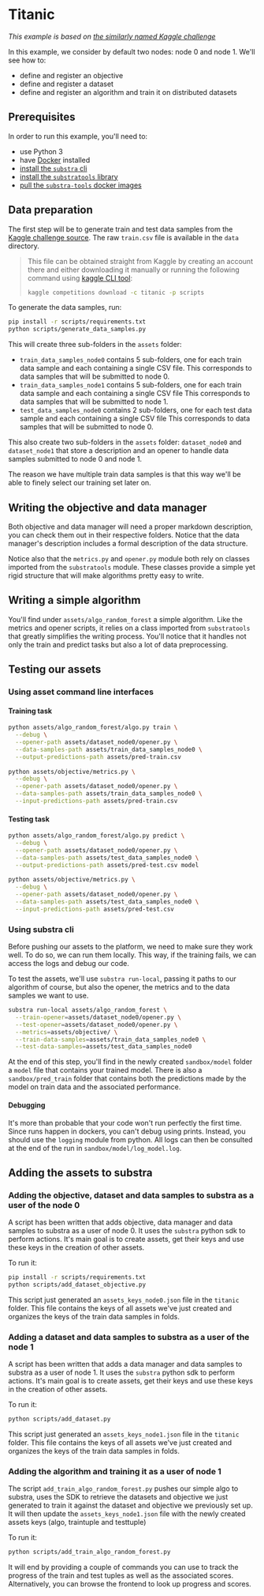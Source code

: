 # Titanic

*This example is based on [the similarly named Kaggle challenge](https://www.kaggle.com/c/titanic/overview)*

In this example, we consider by default two nodes: node 0 and node 1. We'll see how to:
- define and register an objective 
- define and register a dataset
- define and register an algorithm and train it on distributed datasets


## Prerequisites

In order to run this example, you'll need to:

* use Python 3
* have [Docker](https://www.docker.com/) installed
* [install the `substra` cli](../../README.md#install)
* [install the `substratools` library](https://github.com/substrafoundation/substra-tools)
* [pull the `substra-tools` docker images](https://github.com/substrafoundation/substra-tools#pull-from-private-docker-registry)

## Data preparation

The first step will be to generate train and test data samples from the 
[Kaggle challenge source](https://www.kaggle.com/c/titanic/data). The raw `train.csv` file is available in the `data` 
directory.

> This file can be obtained straight from Kaggle by creating an account there and either downloading it manually or 
> running the following command using 
>[kaggle CLI tool](https://www.kaggle.com/docs/api#getting-started-installation-&-authentication): 
> ```sh
> kaggle competitions download -c titanic -p scripts
> ```

To generate the data samples, run:
```sh
pip install -r scripts/requirements.txt
python scripts/generate_data_samples.py
```

This will create three sub-folders in the `assets` folder:
* `train_data_samples_node0` contains 5 sub-folders, one for each train data sample and each containing a single CSV file.
    This corresponds to data samples that will be submitted to node 0.
* `train_data_samples_node1` contains 5 sub-folders, one for each train data sample and each containing a single CSV file
    This corresponds to data samples that will be submitted to node 1.
* `test_data_samples_node0` contains 2 sub-folders, one for each test data sample and each containing a single CSV file
    This corresponds to data samples that will be submitted to node 0.

This also create two sub-folders in the `assets` folder: `dataset_node0` and `dataset_node1` that store a description and 
an opener to handle data samples submitted to node 0 and node 1. 

The reason we have multiple train data samples is that this way we'll be able to finely select our training set later 
on.

## Writing the objective and data manager

Both objective and data manager will need a proper markdown description, you can check them out in their respective 
folders. Notice that the data manager's description includes a formal description of the data structure.

Notice also that the `metrics.py` and `opener.py` module both rely on classes imported from the `substratools` module. 
These classes provide a simple yet rigid structure that will make algorithms pretty easy to write.

## Writing a simple algorithm

You'll find under `assets/algo_random_forest` a simple algorithm. Like the metrics and opener scripts, it relies on a 
class imported from `substratools` that greatly simplifies the writing process. You'll notice that it handles not only
the train and predict tasks but also a lot of data preprocessing.

## Testing our assets

### Using asset command line interfaces

#### Training task

```sh
python assets/algo_random_forest/algo.py train \
  --debug \
  --opener-path assets/dataset_node0/opener.py \
  --data-samples-path assets/train_data_samples_node0 \
  --output-predictions-path assets/pred-train.csv
  
python assets/objective/metrics.py \
  --debug \
  --opener-path assets/dataset_node0/opener.py \
  --data-samples-path assets/train_data_samples_node0 \
  --input-predictions-path assets/pred-train.csv
 ```

#### Testing task

```sh
python assets/algo_random_forest/algo.py predict \
  --debug \
  --opener-path assets/dataset_node0/opener.py \
  --data-samples-path assets/test_data_samples_node0 \
  --output-predictions-path assets/pred-test.csv model
  
python assets/objective/metrics.py \
  --debug \
  --opener-path assets/dataset_node0/opener.py \
  --data-samples-path assets/test_data_samples_node0 \
  --input-predictions-path assets/pred-test.csv
```

### Using substra cli

Before pushing our assets to the platform, we need to make sure they work well. To do so, we can run them locally. This 
way, if the training fails, we can access the logs and debug our code.

To test the assets, we'll use `substra run-local`, passing it paths to our algorithm of course, but also the opener, 
the metrics and to the data samples we want to use.

```sh
substra run-local assets/algo_random_forest \
  --train-opener=assets/dataset_node0/opener.py \
  --test-opener=assets/dataset_node0/opener.py \
  --metrics=assets/objective/ \
  --train-data-samples=assets/train_data_samples_node0 \
  --test-data-samples=assets/test_data_samples_node0
```

At the end of this step, you'll find in the newly created `sandbox/model` folder a `model` file that contains your 
trained model. There is also a `sandbox/pred_train` folder that contains both the predictions made by the model on 
train data and the associated performance.

#### Debugging

It's more than probable that your code won't run perfectly the first time. Since runs happen in dockers, you can't 
debug using prints. Instead, you should use the `logging` module from python. All logs can then be consulted at the end 
of the run in  `sandbox/model/log_model.log`.

## Adding the assets to substra

### Adding the objective, dataset and data samples to substra as a user of the node 0

A script has been written that adds objective, data manager and data samples to substra as a user of node 0. It uses the `substra` python 
sdk to perform actions. It's main goal is to create assets, get their keys and use these keys in the creation of other
assets.

To run it:

```sh
pip install -r scripts/requirements.txt
python scripts/add_dataset_objective.py
```

This script just generated an `assets_keys_node0.json` file in the `titanic` folder. This file contains the keys of 
all assets we've just created and organizes the keys of the train data samples in folds. 

### Adding a dataset and data samples to substra as a user of the node 1

A script has been written that adds a data manager and data samples to substra as a user of node 1. It uses the `substra` python 
sdk to perform actions. It's main goal is to create assets, get their keys and use these keys in the creation of other
assets.

To run it:

```sh
python scripts/add_dataset.py
```

This script just generated an `assets_keys_node1.json` file in the `titanic` folder. This file contains the keys of
all assets we've just created and organizes the keys of the train data samples in folds.


### Adding the algorithm and training it as a user of node 1

The script `add_train_algo_random_forest.py` pushes our simple algo to substra, uses the SDK to retrieve the datasets and objective 
we just generated to train it against the dataset and objective we previously set up. It will then update the 
`assets_keys_node1.json` file with the newly created assets keys (algo, traintuple and testtuple)

To run it:

```sh
python scripts/add_train_algo_random_forest.py
```

It will end by providing a couple of commands you can use to track the progress of the train and test tuples as well 
as the associated scores. Alternatively, you can browse the frontend to look up progress and scores.


<!--
## Writing an algorithm when you don't have access to the data samples

Now that we have a full example setup, let's imagine that we are someone else, someone whithout access to the data 
samples who want to develop an algorithm for this objective (see `assets/algo_constant` for such an algorithm).

Before pushing this new algorithm to the platform, we need to make sure it works. However we cannot use `run-local` the 
way we did before since we don't have access to the data samples. We'll therefore have to rely of fake data generated 
by the opener. **It's the responsibility of the person who wrote the data manager to provide generators of fake data 
who match perfectly the type of data the methods `get_X` and `get_y` would normally return.**

The first step is to download the `opener.py` and `metrics.zip` from the frontend. Save the `opener.py` script in the 
`dataset` folder and unzip the `metrics.zip` archive in the `objective` folder (these folders are not strictly necessary 
but they help identify the related assets).

Now we can launch the `run-local` using fake data:

```sh
substra run-local assets/algo_constant \
  --train-opener=assets/dataset/opener.py \
  --test-opener=assets/dataset/opener.py \
  --metrics=assets/objective/ \
  --fake-data-samples
```

Once again, we can use the `logging` module to debug.

Once it works as expected, we can push it to the platform by using the `add_train_algo_constant.py` script. It relies 
on the `assets_keys.json` file that was previously generated and updates it the keys of the new algo, traintuple and 
testtuple.

To run `add_train_algo_constant.py`:

```sh
python scripts/add_train_algo_constant.py
```

At the end of the training and testing, we can use the frontend to compare the performance of our algorithms.
-->
